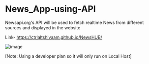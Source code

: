# News_App-using-API
Newsapi.org's API will be used to fetch realtime News from different sources and displayed in the website

Link- https://ctrlaltshivaam.github.io/NewsHUB/

![image](https://github.com/CtrlAltShivaam/NewsHUB/assets/64611917/565fbacc-df01-4c99-844c-f10b8e329556)


[Note: Using a developer plan so it will only run on Local Host]


